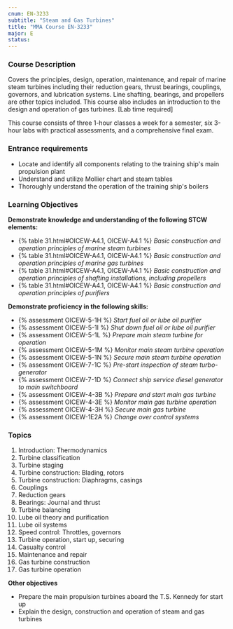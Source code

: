 ```yaml
---
cnum: EN-3233
subtitle: "Steam and Gas Turbines"
title: "MMA Course EN-3233"
major: E
status: 
---
```


### Course Description

Covers the principles, design, operation, maintenance, and repair of marine steam turbines including their reduction gears, thrust bearings, couplings, governors, and lubrication systems. Line shafting, bearings, and propellers are other topics included. This course also includes an introduction to the design and operation of gas turbines. [Lab time required]

This course consists of three 1-hour classes a week for a semester, six 3-hour labs  with practical assessments, and a comprehensive final exam.

### Entrance requirements

* Locate and identify all components relating to the training ship's main propulsion plant
* Understand and utilize Mollier chart and steam tables
* Thoroughly understand the operation of the training ship's boilers


### Learning Objectives

**Demonstrate knowledge and understanding of the following STCW elements:**

* {% table 31.html#OICEW-A4.1, OICEW-A4.1 %} *Basic construction and operation principles of marine steam turbines*
* {% table 31.html#OICEW-A4.1, OICEW-A4.1 %} *Basic construction and operation principles of marine gas turbines*
* {% table 31.html#OICEW-A4.1, OICEW-A4.1 %} *Basic construction and operation principles of shafting installations, including propellers*
* {% table 31.html#OICEW-A4.1, OICEW-A4.1 %} *Basic construction and operation principles of purifiers*

**Demonstrate proficiency in the following skills:**

* {% assessment OICEW-5-1H %} *Start fuel oil or lube oil purifier*
* {% assessment OICEW-5-1I %} *Shut down fuel oil or lube oil purifier*
* {% assessment OICEW-5-1L %} *Prepare main steam turbine for operation*
* {% assessment OICEW-5-1M %} *Monitor main steam turbine operation*
* {% assessment OICEW-5-1N %} *Secure main steam turbine operation*
* {% assessment OICEW-7-1C %} *Pre-start inspection of steam turbo-generator*
* {% assessment OICEW-7-1D %} *Connect ship service diesel generator to main switchboard*
* {% assessment OICEW-4-3B %} *Prepare and start main gas turbine*
* {% assessment OICEW-4-3E %} *Monitor main gas turbine operation*
* {% assessment OICEW-4-3H %} *Secure main gas turbine*
* {% assessment OICEW-1E2A %} *Change over control systems*

### Topics

1. Introduction: Thermodynamics
2. Turbine classification
3. Turbine staging
4. Turbine construction: Blading, rotors
5. Turbine construction: Diaphragms, casings
6. Couplings
7. Reduction gears
8. Bearings: Journal and thrust
9. Turbine balancing
10. Lube oil theory and purification
11. Lube oil systems
12. Speed control: Throttles, governors
13. Turbine operation, start up, securing
14. Casualty control
15. Maintenance and repair
16. Gas turbine construction
17. Gas turbine operation



**Other objectives**

* Prepare the main propulsion turbines aboard the T.S. Kennedy for start up
* Explain the design, construction and operation of steam and gas turbines





